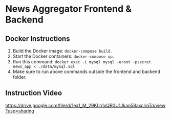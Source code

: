 # News Aggregator Frontend & Backend

## Docker Instructions

1. Build the Docker image: `docker-compose build`.
2. Start the Docker containers: `docker-compose up`.
3. Run this command: `docker exec -i mysql mysql -uroot -psecret news_app < ./data/mysql.sql`
3. Make sure to run above commands outside the frontend and backend folder.

## Instruction Video

https://drive.google.com/file/d/1ex1_M_29KLh1xQR0U1Jkan58axcIroTq/view?usp=sharing
